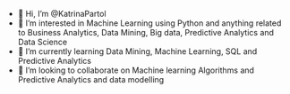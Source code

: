 - 👋 Hi, I’m @KatrinaPartol
- 👀 I’m interested in Machine Learning using Python and anything related to Business Analytics, Data Mining, Big data, Predictive Analytics and Data Science
- 🌱 I’m currently learning Data Mining, Machine Learning, SQL and Predictive Analytics
- 💞️ I’m looking to collaborate on Machine learning Algorithms and Predictive Analytics and data modelling


<!---
KatrinaPartol/KatrinaPartol is a ✨ special ✨ repository because its `README.md` (this file) appears on your GitHub profile.
You can click the Preview link to take a look at your changes.
---> 
